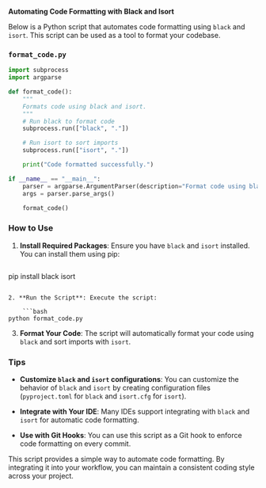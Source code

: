 **Automating Code Formatting with Black and Isort**

Below is a Python script that automates code formatting using `black` and `isort`. This script can be used as a tool to format your codebase.

### `format_code.py`

```python
import subprocess
import argparse

def format_code():
    """
    Formats code using black and isort.
    """
    # Run black to format code
    subprocess.run(["black", "."])

    # Run isort to sort imports
    subprocess.run(["isort", "."])

    print("Code formatted successfully.")

if __name__ == "__main__":
    parser = argparse.ArgumentParser(description="Format code using black and isort.")
    args = parser.parse_args()

    format_code()
```

### **How to Use**

1. **Install Required Packages**: Ensure you have `black` and `isort` installed. You can install them using pip:

    ```bash
pip install black isort
```

2. **Run the Script**: Execute the script:

    ```bash
python format_code.py
```

3. **Format Your Code**: The script will automatically format your code using `black` and sort imports with `isort`.

### **Tips**

- **Customize `black` and `isort` configurations**: You can customize the behavior of `black` and `isort` by creating configuration files (`pyproject.toml` for `black` and `isort.cfg` for `isort`).

- **Integrate with Your IDE**: Many IDEs support integrating with `black` and `isort` for automatic code formatting.

- **Use with Git Hooks**: You can use this script as a Git hook to enforce code formatting on every commit.

This script provides a simple way to automate code formatting. By integrating it into your workflow, you can maintain a consistent coding style across your project.